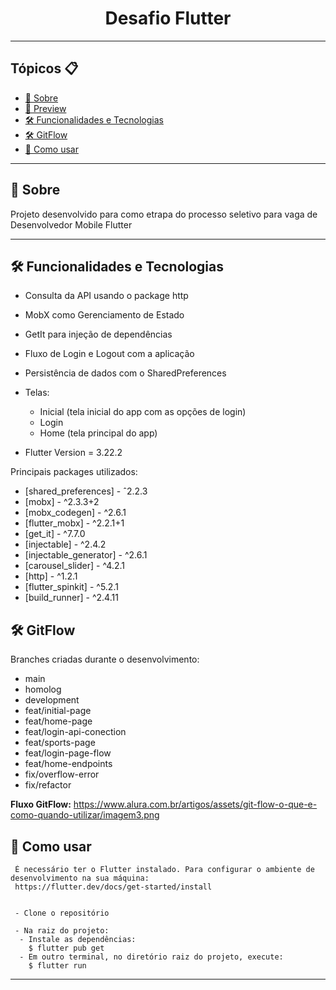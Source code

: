 <h1 align="center">Desafio Flutter</h1>

---

<h2>Tópicos 📋</h2>

   <p>

   - [📖 Sobre](#-sobre)
   - [📱 Preview](#-preview)
   - [🛠️ Funcionalidades e Tecnologias](#-funcionalidades-e-tecnologias-estudadas)
   - [🛠️ GitFlow](#-GitFlow)
   - [🤔 Como usar](#-como-usar)

   </p>

---

<h2>📖 Sobre</h2>

<p>
    Projeto desenvolvido para como etrapa do processo seletivo para vaga de Desenvolvedor Mobile Flutter
</p>


---  

<h2>🛠️ Funcionalidades e Tecnologias </h2>


- Consulta da API usando o package http
- MobX como Gerenciamento de Estado
- GetIt para injeção de dependências
- Fluxo de Login e Logout com a aplicação
- Persistência de dados com o SharedPreferences

- Telas: 
  - Inicial (tela inicial do app com as opções de login)
  - Login 
  - Home (tela principal do app)

- Flutter Version = 3.22.2


Principais packages utilizados:
  - [shared_preferences] - ˆ2.2.3
  - [mobx] - ^2.3.3+2 
  - [mobx_codegen] - ^2.6.1 
  - [flutter_mobx] - ^2.2.1+1
  - [get_it] - ^7.7.0 
  - [injectable] - ^2.4.2 
  - [injectable_generator] - ^2.6.1 
  - [carousel_slider] - ^4.2.1 
  - [http] - ^1.2.1 
  - [flutter_spinkit] - ^5.2.1 
  - [build_runner] - ^2.4.11 



<h2>🛠️ GitFlow</h2>

Branches criadas durante o desenvolvimento:
  - main
  - homolog
  - development
  - feat/initial-page
  - feat/home-page
  - feat/login-api-conection
  - feat/sports-page
  - feat/login-page-flow
  - feat/home-endpoints
  - fix/overflow-error
  - fix/refactor

  **Fluxo GitFlow:** https://www.alura.com.br/artigos/assets/git-flow-o-que-e-como-quando-utilizar/imagem3.png



<h2>🤔 Como usar</h2>

  ```
   É necessário ter o Flutter instalado. Para configurar o ambiente de desenvolvimento na sua máquina:
   https://flutter.dev/docs/get-started/install


   - Clone o repositório

   - Na raiz do projeto:
    - Instale as dependências:
      $ flutter pub get
    - Em outro terminal, no diretório raiz do projeto, execute:
      $ flutter run
  ```

---

